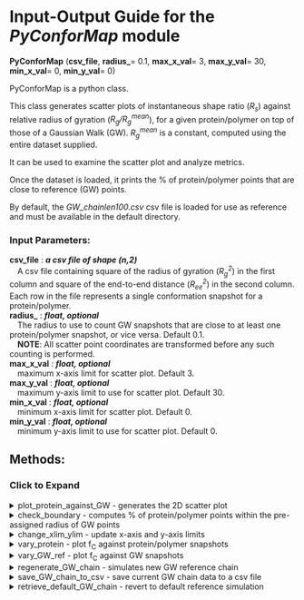 # Input-Output Guide for the _PyConforMap_ module

**PyConforMap** (**csv_file**, **radius_**= 0.1, **max_x_val**= 3, **max_y_val**= 30, **min_x_val**= 0, **min_y_val**= 0)

PyConforMap is a python class. 

This class generates scatter plots of instantaneous shape ratio (_R<sub>s</sub>_) against relative radius of gyration (_R<sub>g</sub>/R<sub>g</sub><sup>mean</sup>_), for a given protein/polymer on top of those of a Gaussian Walk (GW). _R<sub>g</sub><sup>mean</sup>_ is a constant, computed using the entire dataset supplied. 
    
It can be used to examine the scatter plot and analyze metrics. 

Once the dataset is loaded, it prints the % of protein/polymer points that are close to reference (GW) points.

By default, the _GW_chainlen100.csv_ csv file is loaded for use as reference and must be available in the default directory.

### Input Parameters:<br> 

**csv_file** : **_a csv file of shape (n,2)_**<br>
&ensp;&ensp;A csv file containing square of the radius of gyration (_R<sub>g</sub><sup>2</sup>_) in the first column and square of the end-to-end distance (_R<sub>ee</sub><sup>2</sup>_) in the second column. Each row in the file represents a single conformation snapshot for a protein/polymer.  
**radius_** : **_float, optional_**<br> 
&ensp;&ensp;The radius to use to count GW snapshots that are close to at least one protein/polymer snapshot, or vice versa. Default 0.1.  
&ensp;&ensp;**NOTE**: All scatter point coordinates are transformed before any such counting is performed.  
**max_x_val** : **_float, optional_**<br>
&ensp;&ensp;maximum x-axis limit for scatter plot. Default 3.  
**max_y_val** : **_float, optional_**<br>
&ensp;&ensp;maximum y-axis limit to use for scatter plot. Default 30.  
**min_x_val** : **_float, optional_**<br>
&ensp;&ensp;minimum x-axis limit for scatter plot. Default 0.  
**min_y_val** : **_float, optional_**<br>
&ensp;&ensp;minimum y-axis limit to use for scatter plot. Default 0.  

## Methods:

### Click to Expand
<details>

<summary>plot_protein_against_GW - generates the 2D scatter plot</summary>

**PyConforMap.`plot_protein_against_GW`** (**protein_label**, **provided_color**= 'magenta')


This method generates a scatter plot of instantaneous shape ratio (_R<sub>s</sub>_) against relative radius of gyration (_R<sub>g</sub>/R<sub>g</sub><sup>mean</sup>_) for both a protein/polymer and GW. GW points are shown in black by default. If any data point exceeds a default axis limit, axis limit will be automatically readjusted. 

### Input Parameters:<br> 

**protein_label** : **_string_**<br>
&ensp;&ensp;A string to identify the protein points on the scatter plot.  
**provided_color** : **_string, optional_**<br>
&ensp;&ensp;The color of the provided protein/polymer points. Default magenta.

An attribute _fC_value_, containing _f<sub>C</sub>_, is assigned once this method is run.

</details>

<details>

<summary>check_boundary - computes % of protein/polymer points within the pre-assigned radius of GW points</summary>

**PyConforMap.`check_boundary`** ()

This method prints out what % of protein/polymer points are within the pre-provided radius of at least one GW points on the scatter plot. To enable this computation, the coordinates of all points on the scatter plot are temporarily transformed (occurs completely in the background), as _R<sub>g</sub>/R<sub>g</sub><sup>mean</sup>_ and _R<sub>s</sub>_ have different ranges.

</details>

<details>

<summary>change_xlim_ylim - update x-axis and y-axis limits</summary>

**PyConforMap.`change_xlim_ylim`** (**min_x_val**, **min_y_val**, **max_x_val**, **max_y_val**) 

Updates x-axis and y-axis limits of scatter plot. 

### Input Parameters:<br> 

**min_x_val** : **_float_**<br>
&ensp;&ensp;Desired minimum x-axis limit.  
**min_y_val** : **_float_**<br>
&ensp;&ensp;Desired minimum y-axis limit.  
**max_x_val** : **_float_**<br>
&ensp;&ensp;Desired maximum x-axis limit.  
**max_y_val** : **_float_**<br>
&ensp;&ensp;Desired maximum y-axis limit.  

</details>

<details>

<summary>vary_protein - plot f<sub>C</sub> against protein/polymer snapshots</summary>

**PyConforMap.`vary_protein`** (**protein_lab**, **no_dots** = 20) 

Generates a plot of _f<sub>C</sub>_ against number of protein/polymer snapshots.

### Input Parameters:<br> 

**protein_lab** : **_string_**<br>
&ensp;&ensp;A string to identify the protein  
**no_dots** : **_int_**<br>
&ensp;&ensp;The number of data points to show on the plot. Default 20. E.g. if simulation has 200,000 snapshots, the x-axis will plot 10,000, 20,000 ... 200,000 and the y-axis will show _f<sub>C</sub>_ at each of those snapshot counts, if no_dots = 20.

</details>

<details>

<summary>vary_GW_ref - plot f<sub>C</sub> against GW snapshots</summary>

**PyConforMap.`vary_GW_ref`** (**protein_lab**, **no_dots** = 40) 

Generates a plot of _f<sub>C</sub>_ against number of GW snapshots.  

### Input Parameters:<br> 

**protein_lab** : **_string_**<br>
&ensp;&ensp;A string to identify the protein  
**no_dots** : **_int_**<br>
&ensp;&ensp;The number of data points to show on the plot. Default 40. E.g. if simulation has 720,000 snapshots, the x-axis will plot 18,000, 36,000 ... 720,000 and the y-axis will show _f<sub>C</sub>_ at each of those GW snapshot counts, if no_dots = 40.

</details>

<details>

<summary>regenerate_GW_chain - simulates new GW reference chain</summary>

**PyConforMap.`regenerate_GW_chain`** (**chain_length**, **nosnaps**, **interval**= 1, **mu**= 0, **sigma**= 1)

This method simulates an entirely new GW chain to be used as a reference. The simulation is such that each snapshot consists of a polymer chain conformation where the distance of one monomer to the next was randomly selected from a gaussian distribution with mean 0 and standard deviation 1. Also saves this simulation as the current reference GW simulation, replacing the default. 

Returns a pandas dataframe of shape (n,2) of chain quantities at each snapshot (row represents snapshot), first column is _R<sub>g</sub><sup>2</sup>_ and second column is _R<sub>ee</sub><sup>2</sup>_. n is the number of snapshots. 

### Input Parameters:<br> 

**chain_length** : **_int_**<br>
&ensp;&ensp;The desired number of monomers of the chain.  
**nosnaps** : **_int_**<br>
&ensp;&ensp;The desired number of snapshots in the simulation. Each snapshot is a new randomly generated chain conformation.  
**interval** : **_int, optional_**<br>
&ensp;&ensp;The number of simulation steps to go through in-between snapshots. Default 1.  
**mu** : **_float, optional_**<br>
&ensp;&ensp;The mean of the gaussian distribution from which to randomly select distance of one monomer to next. Default 0.  
**sigma** : **_float, optional_**<br>
&ensp;&ensp;The standard deviation of the gaussian distribution from which to randomly select distance of one monomer to next. Default 1.  

### Returns:<br> 

A pandas dataframe of the new GW simulation. 

</details>

<details>

<summary>save_GW_chain_to_csv - save current GW chain data to a csv file</summary>

**PyConforMap.`save_GW_chain_to_csv`** (**direc** = './')

Saves the current GW reference chain simulation to a csv file. The filename is _GW_chainlenZ_Y_snapshots.csv_ where _Z_ and _Y_ are the chain length and number of snapshots respectively. 

**direc** : **_string, optional_**<br>
&ensp;&ensp;The directory in which to save the file. Default './'.  
</details>

<details>

<summary>retrieve_default_GW_chain - revert to default reference simulation</summary>

**PyConforMap.`retrieve_default_GW_chain`** ()

Revert to the default GW reference simulation. Re-loads the _GW_chainlen100.csv_ csv file to use as reference. 

</details>